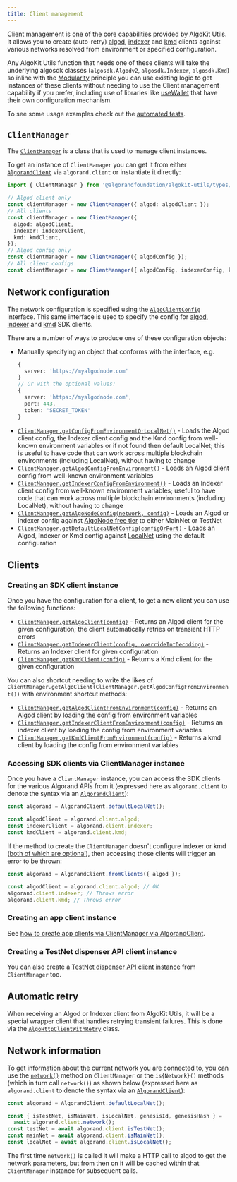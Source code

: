 ```yaml
---
title: Client management
---
```


Client management is one of the core capabilities provided by AlgoKit Utils. It allows you to create (auto-retry) [algod](https://dev.algorand.co/reference/rest-apis/algod), [indexer](https://dev.algorand.co/reference/rest-apis/indexer) and [kmd](https://dev.algorand.co/reference/rest-apis/kmd) clients against various networks resolved from environment or specified configuration.

Any AlgoKit Utils function that needs one of these clients will take the underlying algosdk classes (`algosdk.Algodv2`, `algosdk.Indexer`, `algosdk.Kmd`) so inline with the [Modularity](/algokit/utils/typescript/overview#core-principles) principle you can use existing logic to get instances of these clients without needing to use the Client management capability if you prefer, including use of libraries like [useWallet](https://github.com/TxnLab/use-wallet) that have their own configuration mechanism.

To see some usage examples check out the [automated tests](https://github.com/algorandfoundation/algokit-utils-ts/blob/main/types/client-manager.spec.ts).

## `ClientManager`

The [`ClientManager`](/reference/algokit-utils-ts/api/classes/types_client_managerclientmanager/) is a class that is used to manage client instances.

To get an instance of `ClientManager` you can get it from either [`AlgorandClient`](/algokit/utils/typescript/algorand-client/) via `algorand.client` or instantiate it directly:

```typescript
import { ClientManager } from '@algorandfoundation/algokit-utils/types/client-manager';

// Algod client only
const clientManager = new ClientManager({ algod: algodClient });
// All clients
const clientManager = new ClientManager({
  algod: algodClient,
  indexer: indexerClient,
  kmd: kmdClient,
});
// Algod config only
const clientManager = new ClientManager({ algodConfig });
// All client configs
const clientManager = new ClientManager({ algodConfig, indexerConfig, kmdConfig });
```

## Network configuration

The network configuration is specified using the [`AlgoClientConfig`](/reference/algokit-utils-ts/api/interfaces/types_network_clientalgoclientconfig/) interface. This same interface is used to specify the config for [algod](https://algorand.github.io/js-algorand-sdk/classes/Algodv2.html), [indexer](https://algorand.github.io/js-algorand-sdk/classes/Indexer.html) and [kmd](https://algorand.github.io/js-algorand-sdk/classes/Kmd.html) SDK clients.

There are a number of ways to produce one of these configuration objects:

- Manually specifying an object that conforms with the interface, e.g.
  ```typescript
  {
    server: 'https://myalgodnode.com'
  }
  // Or with the optional values:
  {
    server: 'https://myalgodnode.com',
    port: 443,
    token: 'SECRET_TOKEN'
  }
  ```
- [`ClientManager.getConfigFromEnvironmentOrLocalNet()`](/reference/algokit-utils-ts/api/classes/types_client_managerclientmanager/#getconfigfromenvironmentorlocalnet) - Loads the Algod client config, the Indexer client config and the Kmd config from well-known environment variables or if not found then default LocalNet; this is useful to have code that can work across multiple blockchain environments (including LocalNet), without having to change
- [`ClientManager.getAlgodConfigFromEnvironment()`](/reference/algokit-utils-ts/api/classes/types_client_managerclientmanager/#getalgodconfigfromenvironment) - Loads an Algod client config from well-known environment variables
- [`ClientManager.getIndexerConfigFromEnvironment()`](/reference/algokit-utils-ts/api/classes/types_client_managerclientmanager/#getindexerconfigfromenvironment) - Loads an Indexer client config from well-known environment variables; useful to have code that can work across multiple blockchain environments (including LocalNet), without having to change
- [`ClientManager.getAlgoNodeConfig(network, config)`](/reference/algokit-utils-ts/api/classes/types_client_managerclientmanager/#getalgonodeconfig) - Loads an Algod or indexer config against [AlgoNode free tier](https://nodely.io/docs/free/start) to either MainNet or TestNet
- [`ClientManager.getDefaultLocalNetConfig(configOrPort)`](/reference/algokit-utils-ts/api/classes/types_client_managerclientmanager/#getdefaultlocalnetconfig) - Loads an Algod, Indexer or Kmd config against [LocalNet](https://github.com/algorandfoundation/algokit-cli/blob/main/docs/features/localnet.md) using the default configuration

## Clients

### Creating an SDK client instance

Once you have the configuration for a client, to get a new client you can use the following functions:

- [`ClientManager.getAlgoClient(config)`](/reference/algokit-utils-ts/api/classes/types_client_managerclientmanager/#getalgoclient) - Returns an Algod client for the given configuration; the client automatically retries on transient HTTP errors
- [`ClientManager.getIndexerClient(config, overrideIntDecoding)`](/reference/algokit-utils-ts/api/classes/types_client_managerclientmanager/#getindexerclient) - Returns an Indexer client for given configuration
- [`ClientManager.getKmdClient(config)`](/reference/algokit-utils-ts/api/classes/types_client_managerclientmanager/#getkmdclient) - Returns a Kmd client for the given configuration

You can also shortcut needing to write the likes of `ClientManager.getAlgoClient(ClientManager.getAlgodConfigFromEnvironment())` with environment shortcut methods:

- [`ClientManager.getAlgodClientFromEnvironment(config)`](/reference/algokit-utils-ts/api/classes/types_client_managerclientmanager/#getalgodclientfromenvironment) - Returns an Algod client by loading the config from environment variables
- [`ClientManager.getIndexerClientFromEnvironment(config)`](/reference/algokit-utils-ts/api/classes/types_client_managerclientmanager/#getindexerclientfromenvironment) - Returns an indexer client by loading the config from environment variables
- [`ClientManager.getKmdClientFromEnvironment(config)`](/reference/algokit-utils-ts/api/classes/types_client_managerclientmanager/#getkmdclientfromenvironment) - Returns a kmd client by loading the config from environment variables

### Accessing SDK clients via ClientManager instance

Once you have a `ClientManager` instance, you can access the SDK clients for the various Algorand APIs from it (expressed here as `algorand.client` to denote the syntax via an [`AlgorandClient`](/algokit/utils/typescript/algorand-client/)):

```typescript
const algorand = AlgorandClient.defaultLocalNet();

const algodClient = algorand.client.algod;
const indexerClient = algorand.client.indexer;
const kmdClient = algorand.client.kmd;
```

If the method to create the `ClientManager` doesn't configure indexer or kmd ([both of which are optional](#client-management)), then accessing those clients will trigger an error to be thrown:

```typescript
const algorand = AlgorandClient.fromClients({ algod });

const algodClient = algorand.client.algod; // OK
algorand.client.indexer; // Throws error
algorand.client.kmd; // Throws error
```

### Creating an app client instance

See [how to create app clients via ClientManager via AlgorandClient](/algokit/utils/typescript/app-client/#via-algorandclient).

### Creating a TestNet dispenser API client instance

You can also create a [TestNet dispenser API client instance](/algokit/utils/typescript/dispenser-client/#creating-a-dispenser-client) from `ClientManager` too.

## Automatic retry

When receiving an Algod or Indexer client from AlgoKit Utils, it will be a special wrapper client that handles retrying transient failures. This is done via the [`AlgoHttpClientWithRetry`](/reference/algokit-utils-ts/api/classes/types_algo_http_client_with_retryalgohttpclientwithretry/) class.

## Network information

To get information about the current network you are connected to, you can use the [`network()`](/reference/algokit-utils-ts/api/classes/types_client_managerclientmanager/#network) method on `ClientManager` or the `is{Network}()` methods (which in turn call `network()`) as shown below (expressed here as `algorand.client` to denote the syntax via an [`AlgorandClient`](/algokit/utils/typescript/algorand-client/)):

```typescript
const algorand = AlgorandClient.defaultLocalNet();

const { isTestNet, isMainNet, isLocalNet, genesisId, genesisHash } =
  await algorand.client.network();
const testNet = await algorand.client.isTestNet();
const mainNet = await algorand.client.isMainNet();
const localNet = await algorand.client.isLocalNet();
```

The first time `network()` is called it will make a HTTP call to algod to get the network parameters, but from then on it will be cached within that `ClientManager` instance for subsequent calls.
